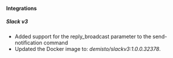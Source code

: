 
#### Integrations
##### Slack v3
- Added support for the reply_broadcast parameter to the send-notification command
- Updated the Docker image to: *demisto/slackv3:1.0.0.32378*.
